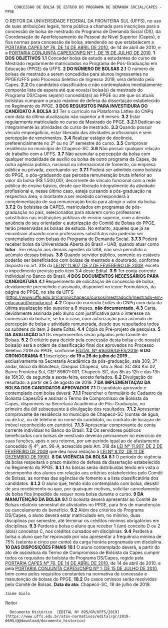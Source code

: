         CONCESSÃO DE BOLSA DE ESTUDO DO PROGRAMA DE DEMANDA SOCIAL/CAPES - PPGE  

 O REITOR DA UNIVERSIDADE FEDERAL DA FRONTEIRA SUL (UFFS), no uso de suas atribuições legais, torna pública a chamada para inscrições para a concessão de bolsa de mestrado do Programa de Demanda Social (DS), da Coordenação de Aperfeiçoamento de Pessoal de Nível Superior (Capes), e fixa normas para concessão de bolsa, atendendo ao que estabelecem a [PORTARIA CAPES Nº 76, DE 14 DE ABRIL DE 2010](https://www.capes.gov.br/images/stories/download/legislacao/Portaria_076_RegulamentoDS.pdf), de 14 de abril de 2010, e a [PORTARIA CONJUNTA CAPES/CNPQ Nº 1, DE 15 DE JULHO DE 2010](https://www.capes.gov.br/images/stories/download/legislacao/Portarias_conjuntas_n_1_e_2_Capes-CNPq_15-07-2010.pdf).  **1 DOS OBJETIVOS** **1.1**  Conceder bolsa de estudo a estudantes do curso de Mestrado regularmente matriculados no Programa de Pós-Graduação em Educação (PPGE) da UFFS.  **2 DO NÚMERO DE BOLSAS** **2.1**  O número de bolsas de mestrado a serem concedidas para alunos ingressantes no PPGE/UFFS pelo Processo Seletivo de Ingresso 2019, será definido pela Capes. **2.2**  Os candidatos classificados e não contemplados imediatamente comporão lista de espera até que nova(s) bolsa(s) de mestrado do Programa DS/Capes seja(m) concedida(s) ao PPGE ou até que os atuais bolsistas cumpram o prazo máximo de defesa da dissertação estabelecido no Regimento do PPGE.  **3 DOS REQUISITOS PARA INVESTIDURA DO CANDIDATO À BOLSA** **3.1**  Ter o currículo na Plataforma Lattes do CNPq com data da última atualização não superior a 6 meses. **3.2**  Estar regularmente matriculado no curso de Mestrado do PPGE. **3.2.1**  Dedicar-se integralmente às atividades do curso de mestrado. **3.3**  Quando possuir vínculo empregatício, estar liberado das atividades profissionais e sem percepção de vencimentos. **3.4**  Realizar estágio de docência, preferencialmente no 2º ou no 3º semestre do curso. **3.5**  Comprovar residência no município de Chapecó-SC. **3.6**  Não possuir qualquer relação de trabalho com a UFFS. **3.7**  Não acumular a percepção da bolsa com qualquer modalidade de auxílio ou bolsa de outro programa da Capes, de outra agência pública, nacional ou internacional de fomento, ou empresa pública ou privada, excetuando-se: **3.7.1**  Poderá ser admitido como bolsista do PPGE, o pós-graduando que perceba remuneração bruta inferior ao valor da bolsa (R$ 1.500,00), decorrente de vínculo funcional com a rede pública de ensino básico, desde que liberado integralmente da atividade profissional e, nesse último caso, esteja cursando a pós-graduação na respectiva área; o montante a ser recebido corresponderá à complementação de sua remuneração bruta para atingir o valor da bolsa. **3.7.2**  Os bolsistas da CAPES, matriculados em programas de pós-graduação no país, selecionados para atuarem como professores substitutos nas instituições públicas de ensino superior, com a devida anuência do seu orientador e autorização do Comitê de Bolsas do PPGE, terão preservadas as bolsas de estudo. No entanto, aqueles que já se encontram atuando como professores substitutos não poderão ser contemplados com bolsas do Programa de Demanda Social. **3.7.3**  Poderá receber bolsa da Universidade Aberta do Brasil - UAB, quando atuar como **tutor** . Em relação aos demais agentes da UAB, não será permitido o acúmulo dessas bolsas. **3.8**  Quando servidor público, somente os estáveis poderão ser beneficiados com bolsas de mestrado e doutorado, conforme disposto no art. 318 da [LEI Nº 11.907, DE 2 DE FEVEREIRO DE 2009](http://www.planalto.gov.br/ccivil_03/_Ato2007-2010/2009/Lei/L11907.htm), exceto o impedimento previsto pelo item 3.4 deste Edital. **3.9**  Ter conta corrente individual no Banco do Brasil.  **4 DOS DOCUMENTOS NECESSÁRIOS PARA CANDIDATURA** **4.1**  Requerimento de solicitação de concessão de bolsa, devidamente preenchido e assinado, disponível no ícone Formulários, da página do PPGE, no site da UFFS (<https://www.uffs.edu.br/campi/chapeco/cursos/mestradoch/mestrado-em-educacao/formularios>). **4.2**  Cópia do currículo *Lattes* do CNPq com data da última atualização não superior a 6 meses, **não documentado.** **4.3**  Carta, devidamente assinada pelo aluno com justificativa para o interesse na concessão da bolsa e, se for o caso, com autorização para acúmulo de percepção de bolsa e atividade remunerada, desde que respeitados todos os subitens do item 3 deste Edital. **4.4**  Cópia do Pré-projeto de pesquisa.  **5 DA AVALIAÇÃO** **5.1**  Os requerimentos serão julgados pelo Comitê de Bolsas. **5.2**  O critério para decidir pela concessão desta bolsa e de nova(s) bolsa(s) será a ordem de classificação final dos aprovados no Processo Seletivo 2019 do PPGE, conforme [EDITAL Nº 616/GR/UFFS/2019](https://www.uffs.edu.br/atos-normativos/edital/gr/2019-0616).  **6 DO CRONOGRAMA** **6.1**  Inscrições: **de 19 a 26 de julho de 2019** , exclusivamente na Secretaria Acadêmica da pós-graduação, sala 309, 3º andar, bloco da Biblioteca, *Campus*  Chapecó, sito a: Rod. SC 484 Km 02, Bairro Fronteira Sul, CEP 89801-001, Chapecó-SC, das 8h às 12h e das 13h às 16h30, de segunda a sexta-feira, exceto feriados. **6.2**  Divulgação do resultado: a partir de 5 de agosto de 2019.  **7 DA IMPLEMENTAÇÃO DA BOLSA DOS CANDIDATOS APROVADOS** **7.1**  O candidato aprovado e contemplado com bolsa deverá: **7.1.1**  Preencher o formulário de Cadastro de Bolsista Capes/DS e assinar o Termo de Compromisso de Bolsista da Capes, disponíveis na Secretaria Acadêmica de Pós-Graduação, no primeiro dia útil subsequente à divulgação dos resultados. **7.1.2**  Apresentar comprovante de residência no município de Chapecó-SC (contas de água, ou de luz, ou de telefone no nome do candidato, ou contrato de locação de imóvel reconhecido em cartório). **7.1.3**  Apresentar comprovante de conta corrente individual no Banco do Brasil. **7.2**  Os servidores públicos beneficiados com bolsas de mestrado deverão permanecer no exercício de suas funções, após o seu retorno, por um período igual ao de afastamento concedido (§ 4º, art. 96-A, acrescido pelo Art. 318 da [LEI Nº 11.907, DE 2 DE FEVEREIRO DE 2009](http://www.planalto.gov.br/ccivil_03/_Ato2007-2010/2009/Lei/L11907.htm) que deu nova redação à [LEI Nº 8.112, DE 11 DE DEZEMBRO DE 1990](http://www.planalto.gov.br/ccivil_03/leis/l8112cons.htm)).  **8 DA VIGÊNCIA DA BOLSA** **8.1**  O período de vigência da bolsa respeitará o prazo máximo de defesa da dissertação estabelecido no Regimento do PPGE. **8.1.1**  As bolsas serão distribuídas tendo em vista o desempenho dos alunos em relação aos critérios estabelecidos pelo Comitê de Bolsas, as normas das agências de fomento e a lista classificatória dos candidatos. **8.1.2**  O aluno que, tendo sido contemplado com bolsa, desistir de seu recebimento ou que, por quaisquer motivos, solicitar cancelamento de bolsa fica impedido de requer nova bolsa durante o curso.  **9 DA MANUTENÇÃO DA BOLSA** **9.1**  O bolsista deverá apresentar ao Comitê de Bolsas relatório semestral de atividades no PPGE, para fins de manutenção ou cancelamento do benefício. **9.2**  Além dos critérios do Programa DS/Capes, o aluno deverá estar matriculado em, no mínimo, duas disciplinas por semestre, até terminar os créditos mínimos obrigatórios em disciplinas. **9.3**  Perderá a bolsa o aluno que receber 1 (um) conceito D ou 2 (dois) conceitos C, nos créditos cursados em disciplinas. **9.4**  Perderá a bolsa o aluno que for reprovado por não apresentar a frequência mínima de 75% (setenta e cinco por cento) da carga horária programada em disciplina.  **10 DAS DISPOSIÇÕES FINAIS** **10.1**  O aluno contemplado deverá, a partir do ato de assinatura do Termo de Compromisso de Bolsista da Capes cumprir todos os requisitos de bolsista do Programa DS/Capes, regido pela [PORTARIA CAPES Nº 76, DE 14 DE ABRIL DE 2010](https://www.capes.gov.br/images/stories/download/legislacao/Portaria_076_RegulamentoDS.pdf), de 14 de abril de 2010, e pela [PORTARIA CONJUNTA CAPES/CNPQ Nº 1, DE 15 DE JULHO DE 2010](https://www.capes.gov.br/images/stories/download/legislacao/Portarias_conjuntas_n_1_e_2_Capes-CNPq_15-07-2010.pdf), bem como pelos requisitos constantes na normativa de concessão e manutenção de bolsas do PPGE. **10.2**  Os casos omissos serão resolvidos pelo Comitê de Bolsas.        **Data do ato:** Chapecó-SC, 19 de julho de 2019.   
 

    Jaime Giolo   
 Reitor 

      Documento Histórico  [EDITAL Nº 695/GR/UFFS/2019](https://www.uffs.edu.br/atos-normativos/edital/gr/2019-0695/@@download/documento_historico)     
      